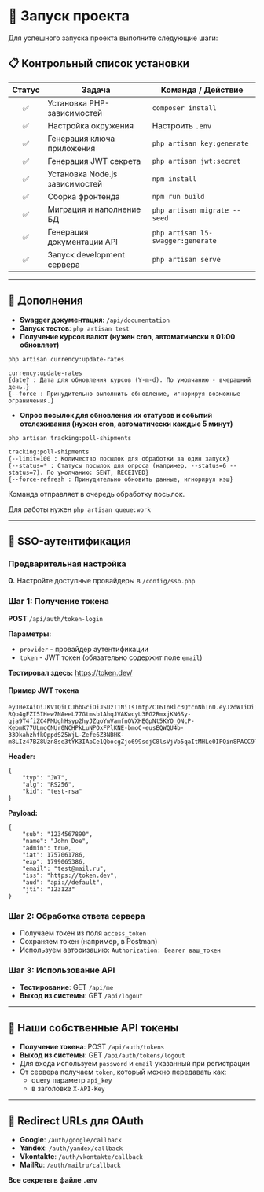 # 🚀 Запуск проекта

Для успешного запуска проекта выполните следующие шаги:

## 📋 Контрольный список установки

| Статус | Задача                         | Команда / Действие                |
|:------:|--------------------------------|-----------------------------------|
|   ✅    | Установка PHP-зависимостей     | `composer install`                |
|   ✅    | Настройка окружения            | Настроить `.env`                  |
|   ✅    | Генерация ключа приложения     | `php artisan key:generate`        |
|   ✅    | Генерация JWT секрета          | `php artisan jwt:secret`          |
|   ✅    | Установка Node.js зависимостей | `npm install`                     |
|   ✅    | Сборка фронтенда               | `npm run build`                   |
|   ✅    | Миграция и наполнение БД       | `php artisan migrate --seed`      |
|   ✅    | Генерация документации API     | `php artisan l5-swagger:generate` |
|   ✅    | Запуск development сервера     | `php artisan serve`               |

---

## 🔗 Дополнения

- **Swagger документация**: `/api/documentation`
- **Запуск тестов**: `php artisan test`
- **Получение курсов валют (нужен cron, автоматически в 01:00 обновляет)** 

`php artisan currency:update-rates`


    currency:update-rates
    {date? : Дата для обновления курсов (Y-m-d). По умолчанию - вчерашний день.}
    {--force : Принудительно выполнить обновление, игнорируя возможные ограничения.}

- **Опрос посылок для обновления их статусов и событий отслеживания (нужен cron, автоматически каждые 5 минут)** 

`php artisan tracking:poll-shipments`


    tracking:poll-shipments
    {--limit=100 : Количество посылок для обработки за один запуск}
    {--status=* : Статусы посылок для опроса (например, --status=6 --status=7). По умолчанию: SENT, RECEIVED}
    {--force-refresh : Принудительно обновить данные, игнорируя кэш}

Команда отправляет в очередь обработку посылок. 

Для работы нужен `php artisan queue:work`

---

## 🔐 SSO-аутентификация

### Предварительная настройка
**0.** Настройте доступные провайдеры в `/config/sso.php`

### Шаг 1: Получение токена
**POST** `/api/auth/token-login`

**Параметры:**
- `provider` - провайдер аутентификации
- `token` - JWT токен (обязательно содержит поле `email`)

**Тестировал здесь:** https://token.dev/

#### Пример JWT токена
    eyJ0eXAiOiJKV1QiLCJhbGciOiJSUzI1NiIsImtpZCI6InRlc3QtcnNhIn0.eyJzdWIiOiIxMjM0NTY3ODkwIiwibmFtZSI6IkpvaG4gRG9lIiwiYWRtaW4iOnRydWUsImlhdCI6MTc1NzA2MTc4NiwiZXhwIjoxNzk5MDY1Mzg2LCJlbWFpbCI6InRlc3RAbWFpbC5ydSIsImlzcyI6Imh0dHBzOi8vdG9rZW4uZGV2IiwiYXVkIjoiYXBpOi8vZGVmYXVsdCIsImp0aSI6IjEyMzEyMyJ9.hDeCWJVyS3gwXK3AYNSSkadEffDlSqu_fVyH-RQo4gFZI5IHew7NAeeL77Gtmsb1AhqJVAKwcyU3EG2RmxjKN6Sy-qja9T4fiZC4PMUghHsyp2hyJZqoYwVamfnOVXHEGpNt5KYO_ONcP-KebmK77ULmoCNUr0NCHPkLuNPOxFPlKNE-bmoC-eusEQWQU4b-33DkahzhfkOppdS25WjL-Zefe6Z3NBHK-m8LIz47BZ8Uzn8se3tYK3IAbCe1QbocgZjo699sdjC8lsVjVb5qaItMHLe0IPQin8PACC9TGOXjJzZd94cmJqFBnRTowCxBcUXFUBD73KzTbyJyS8pV6g


**Header:**

    {
        "typ": "JWT",
        "alg": "RS256",
        "kid": "test-rsa"
    }

**Payload:**

    {
        "sub": "1234567890",
        "name": "John Doe",
        "admin": true,
        "iat": 1757061786,
        "exp": 1799065386,
        "email": "test@mail.ru",
        "iss": "https://token.dev",
        "aud": "api://default",
        "jti": "123123"
    }

### Шаг 2: Обработка ответа сервера
- Получаем токен из поля `access_token`
- Сохраняем токен (например, в Postman)
- Используем авторизацию: `Authorization: Bearer ваш_токен`

### Шаг 3: Использование API
- **Тестирование**: GET `/api/me`
- **Выход из системы**: GET `/api/logout`

---

## 🔑 Наши собственные API токены

- **Получение токена**: POST `/api/auth/tokens`
- **Выход из системы**: GET `/api/auth/tokens/logout`
- Для входа используем `password` и `email` указанный при регистрации
- От сервера получаем `token`, который можно передавать как:
    - query параметр `api_key`
    - в заголовке `X-API-Key`

---

## 🔗 Redirect URLs для OAuth

- **Google**: `/auth/google/callback`
- **Yandex**: `/auth/yandex/callback`
- **Vkontakte**: `/auth/vkontakte/callback`
- **MailRu**: `/auth/mailru/callback`

**Все секреты в файле `.env`**
